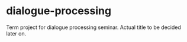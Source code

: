 # dialogue-processing
Term project for dialogue processing seminar. Actual title to be decided later on.
